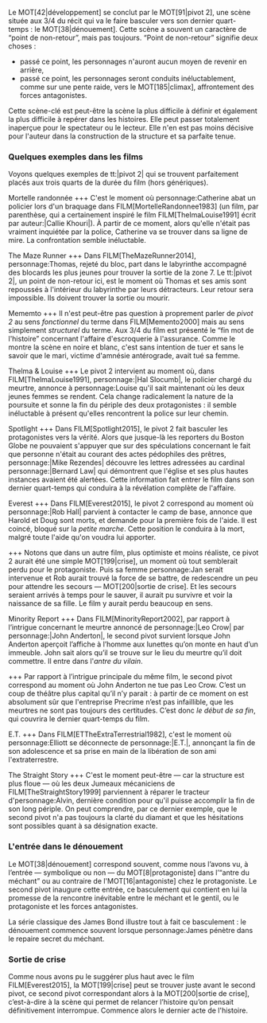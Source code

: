 <!-- Page: #306 Le Pivot 2 (scène-clé) -->

Le MOT[42|développement] se conclut par le MOT[91|pivot 2], une scène située aux 3/4 du récit qui va le faire basculer vers son dernier quart-temps : le MOT[38|dénouement]. Cette scène a souvent un caractère de “point de non-retour”, mais pas toujours. “Point de non-retour” signifie deux choses :

* passé ce point, les personnages n'auront aucun moyen de revenir en arrière,
* passé ce point, les personnages seront conduits inéluctablement, comme sur une pente raide, vers le MOT[185|climax], affrontement des forces antagonistes.

Cette scène-clé est peut-être la scène la plus difficile à définir et également la plus difficile à repérer dans les histoires. Elle peut passer totalement inaperçue pour le spectateur ou le lecteur. Elle n'en est pas moins décisive pour l'auteur dans la construction de la structure et sa parfaite tenue.

### Quelques exemples dans les films

Voyons quelques exemples de tt:|pivot 2| qui se trouvent parfaitement placés aux trois quarts de la durée du film (hors génériques).

<film>Mortelle randonnée</film> +++ C'est le moment où personnage:Catherine abat un policier lors d'un braquage dans FILM[MortelleRandonnee1983] (un film, par parenthèse, qui a certainement inspiré le film FILM[ThelmaLouise1991] écrit par auteur:|Callie Khouri|). À partir de ce moment, alors qu'elle n'était pas vraiment inquiétée par la police, Catherine va se trouver dans sa ligne de mire. La confrontation semble inéluctable.

<film>The Maze Runner</film> +++ Dans FILM[TheMazeRunner2014], personnage:Thomas, rejeté du bloc, part dans le labyrinthe accompagné des blocards les plus jeunes pour trouver la sortie de la zone 7. Le tt:|pivot 2|, un point de non-retour ici, est le moment où Thomas et ses amis sont repoussés à l'intérieur du labyrinthe par leurs détracteurs. Leur retour sera impossible. Ils doivent trouver la sortie ou mourir.

<film>Mememto</film> +++ Il n'est peut-être pas question à proprement parler de *pivot 2* au sens *fonctionnel* du terme dans FILM[Memento2000] mais au sens simplement *structurel* du terme. Aux 3/4 du film est présenté le “fin mot de l'histoire” concernant l'affaire d'escroquerie à l'assurance. Comme le montre la scène en noire et blanc, c'est sans intention de tuer et sans le savoir que le mari, victime d'amnésie antérograde, avait tué sa femme.

<film>Thelma & Louise</film> +++ Le pivot 2 intervient au moment où, dans FILM[ThelmaLouise1991], personnage:|Hal Slocumb|, le policier chargé du meurtre, annonce à personnage:Louise qu'il sait maintenant où les deux jeunes femmes se rendent. Cela change radicalement la nature de la poursuite et sonne la fin du périple des deux protagonistes : il semble inéluctable à présent qu'elles rencontrent la police sur leur chemin.

<film>Spotlight</film> +++ Dans FILM[Spotlight2015], le pivot 2 fait basculer les protagonistes vers la vérité. Alors que jusque-là les reporters du Boston Globe ne pouvaient s'appuyer que sur des spéculations concernant le fait que personne n'était au courant des actes pédophiles des prêtres, personnage:|Mike Rezendes| découvre les lettres adressées au cardinal personnage:|Bernard Law| qui démontrent que l'église et ses plus hautes instances avaient été alertées. Cette information fait entrer le film dans son dernier quart-temps qui conduira à la révélation complète de l'affaire.

<film>Everest</film> +++ Dans FILM[Everest2015], le pivot 2 correspond au moment où personnage:|Rob Hall| parvient à contacter le camp de base, annonce que Harold et Doug sont morts, et demande pour la première fois de l'aide. Il est coincé, bloqué sur la *petite marche*. Cette position le conduira à la mort, malgré toute l'aide qu'on voudra lui apporter.

 +++ Notons que dans un autre film, plus optimiste et moins réaliste, ce pivot 2 aurait été une simple MOT[199|crise], un moment où tout semblerait perdu pour le protagoniste. Puis sa femme personnage:Jan serait intervenue et Rob aurait trouvé la force de se battre, de redescendre un peu pour attendre les secours — MOT[200|sortie de crise]. Et les secours seraient arrivés à temps pour le sauver, il aurait pu survivre et voir la naissance de sa fille. Le film y aurait perdu beaucoup en sens.

<film>Minority Report</film> +++ Dans FILM[MinorityReport2002], par rapport à l’intrigue concernant le meurtre annoncé de personnage:|Leo Crow| par personnage:|John Anderton|, le second pivot survient lorsque John Anderton aperçoit l’affiche à l’homme aux lunettes qu’on monte en haut d’un immeuble. John sait alors qu’il se trouve sur le lieu du meurtre qu’il doit commettre. Il entre dans l'*antre du vilain*.

 +++ Par rapport à l’intrigue principale du même film, le second pivot correspond au moment où John Anderton ne tue pas Leo Crow. C’est un coup de théâtre plus capital qu’il n’y parait : à partir de ce moment on est absolument sûr que l'entreprise Precrime n’est pas infaillible, que les meurtres ne sont pas toujours des certitudes. C’est donc *le début de sa fin*, qui couvrira le dernier quart-temps du film.

<film>E.T.</film> +++ Dans FILM[ETTheExtraTerrestrial1982], c'est le moment où personnage:Elliott se déconnecte de personnage:|E.T.|, annonçant la fin de son adolescence et sa prise en main de la libération de son ami l'extraterrestre.

<film>The Straight Story</film> +++ C'est le moment peut-être — car la structure est plus floue — où les deux Jumeaux mécaniciens de FILM[TheStraightStory1999] parviennent à réparer le tracteur d'personnage:Alvin, dernière condition pour qu'il puisse accomplir la fin de son long périple. On peut comprendre, par ce dernier exemple, que le second pivot n'a pas toujours la clarté du diamant et que les hésitations sont possibles quant à sa désignation exacte.

### L'entrée dans le dénouement

Le MOT[38|dénouement] correspond souvent, comme nous l’avons vu, à l’entrée — symbolique ou non — du MOT[8|protagoniste] dans l’“antre du méchant” ou au contraire de l'MOT[16|antagoniste] chez le protagoniste. Le second pivot inaugure cette entrée, ce basculement qui contient en lui la promesse de la rencontre inévitable entre le méchant et le gentil, ou le protagoniste et les forces antagonistes.

La série classique des <film>James Bond</film> illustre tout à fait ce basculement : le dénouement commence souvent lorsque personnage:James pénètre dans le repaire secret du méchant.

### Sortie de crise

Comme nous avons pu le suggérer plus haut avec le film FILM[Everest2015], la MOT[199|crise] peut se trouver juste avant le second pivot, ce second pivot correspondant alors à la MOT[200|sortie de crise], c’est-à-dire à la scène qui permet de relancer l’histoire qu’on pensait définitivement interrompue. Commence alors le dernier acte de l'histoire.